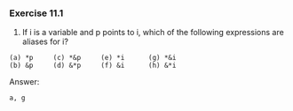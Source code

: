 ### Exercise 11.1

1.  If i is a variable and p points to i, which of the following expressions are aliases for i?
```
(a) *p     (c) *&p     (e) *i      (g) *&i
(b) &p     (d) &*p     (f) &i      (h) &*i 
```

Answer:
```
a, g 
```
